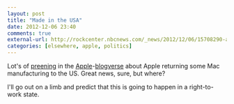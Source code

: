 ```yaml
---
layout: post
title: "Made in the USA"
date: 2012-12-06 23:40
comments: true
external-url: http://rockcenter.nbcnews.com/_news/2012/12/06/15708290-apple-ceo-tim-cook-announces-plans-to-manufacture-mac-computers-in-usa
categories: [elsewhere, apple, politics]
---
```


Lot's of [preening][1] in the [Apple][2]-[blogverse][3] about Apple returning some Mac manufacturing to the US. Great news, sure, but where?

I'll go out on a limb and predict that this is going to happen in a right-to-work state. 

[1]: http://daringfireball.net/linked/2012/12/06/kottke-usa
[3]: http://kottke.org/12/12/apple-to-make-computers-in-usa-again
[2]:http://arstechnica.com/apple/2012/12/apple-ceo-tim-cook-talks-forstall-privacy-and-making-macs-in-the-usa/#p3n
